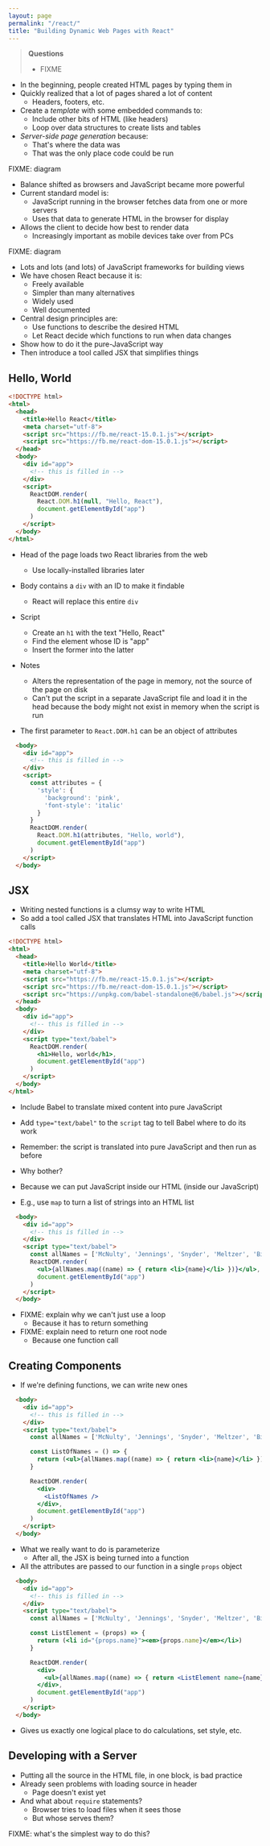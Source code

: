 ```yaml
---
layout: page
permalink: "/react/"
title: "Building Dynamic Web Pages with React"
---
```


> **Questions**
>
> - FIXME

- In the beginning, people created HTML pages by typing them in
- Quickly realized that a lot of pages shared a lot of content
  - Headers, footers, etc.
- Create a _template_ with some embedded commands to:
  - Include other bits of HTML (like headers)
  - Loop over data structures to create lists and tables
- _Server-side page generation_ because:
  - That's where the data was
  - That was the only place code could be run

FIXME: diagram

- Balance shifted as browsers and JavaScript became more powerful
- Current standard model is:
  - JavaScript running in the browser fetches data from one or more servers
  - Uses that data to generate HTML in the browser for display
- Allows the client to decide how best to render data
  - Increasingly important as mobile devices take over from PCs

FIXME: diagram

- Lots and lots (and lots) of JavaScript frameworks for building views
- We have chosen React because it is:
  - Freely available
  - Simpler than many alternatives
  - Widely used
  - Well documented
- Central design principles are:
  - Use functions to describe the desired HTML
  - Let React decide which functions to run when data changes
- Show how to do it the pure-JavaScript way
- Then introduce a tool called JSX that simplifies things

## Hello, World

<!-- @src/react/hello-react.html -->
```html
<!DOCTYPE html>
<html>
  <head>
    <title>Hello React</title>
    <meta charset="utf-8">
    <script src="https://fb.me/react-15.0.1.js"></script>
    <script src="https://fb.me/react-dom-15.0.1.js"></script>
  </head>
  <body>
    <div id="app">
      <!-- this is filled in -->
    </div>
    <script>
      ReactDOM.render(
        React.DOM.h1(null, "Hello, React"),
        document.getElementById("app")
      )
    </script>
  </body>
</html>
```

- Head of the page loads two React libraries from the web
  - Use locally-installed libraries later
- Body contains a `div` with an ID to make it findable
  - React will replace this entire `div`
- Script
  - Create an `h1` with the text "Hello, React"
  - Find the element whose ID is "app"
  - Insert the former into the latter
- Notes
  - Alters the representation of the page in memory, not the source of the page on disk
  - Can't put the script in a separate JavaScript file and load it in the head
    because the body might not exist in memory when the script is run

- The first parameter to `React.DOM.h1` can be an object of attributes

<!-- @src/react/stylish.html -->
```html
  <body>
    <div id="app">
      <!-- this is filled in -->
    </div>
    <script>
      const attributes = {
        'style': {
          'background': 'pink',
          'font-style': 'italic'
        }
      }
      ReactDOM.render(
        React.DOM.h1(attributes, "Hello, world"),
        document.getElementById("app")
      )
    </script>
  </body>
```

## JSX

- Writing nested functions is a clumsy way to write HTML
- So add a tool called JSX that translates HTML into JavaScript function calls

<!-- @src/react/hello-jsx.html -->
```html
<!DOCTYPE html>
<html>
  <head>
    <title>Hello World</title>
    <meta charset="utf-8">
    <script src="https://fb.me/react-15.0.1.js"></script>
    <script src="https://fb.me/react-dom-15.0.1.js"></script>
    <script src="https://unpkg.com/babel-standalone@6/babel.js"></script>
  </head>
  <body>
    <div id="app">
      <!-- this is filled in -->
    </div>
    <script type="text/babel">
      ReactDOM.render(
        <h1>Hello, world</h1>,
        document.getElementById("app")
      )
    </script>
  </body>
</html>
```

- Include Babel to translate mixed content into pure JavaScript
- Add `type="text/babel"` to the `script` tag to tell Babel where to do its work
- Remember: the script is translated into pure JavaScript and then run as before

- Why bother?
- Because we can put JavaScript inside our HTML (inside our JavaScript)
- E.g., use `map` to turn a list of strings into an HTML list

<!-- @src/react/jsx-list.html -->
```html
  <body>
    <div id="app">
      <!-- this is filled in -->
    </div>
    <script type="text/babel">
      const allNames = ['McNulty', 'Jennings', 'Snyder', 'Meltzer', 'Bilas', 'Lichterman']
      ReactDOM.render(
        <ul>{allNames.map((name) => { return <li>{name}</li> })}</ul>,
        document.getElementById("app")
      )
    </script>
  </body>
```

- FIXME: explain why we can't just use a loop
  - Because it has to return something
- FIXME: explain need to return one root node
  - Because one function call

## Creating Components

- If we're defining functions, we can write new ones

<!-- @src/react/create-components.html -->
```html
  <body>
    <div id="app">
      <!-- this is filled in -->
    </div>
    <script type="text/babel">
      const allNames = ['McNulty', 'Jennings', 'Snyder', 'Meltzer', 'Bilas', 'Lichterman']

      const ListOfNames = () => {
        return (<ul>{allNames.map((name) => { return <li>{name}</li> })}</ul>)
      }

      ReactDOM.render(
        <div>
          <ListOfNames />
        </div>,
        document.getElementById("app")
      )
    </script>
  </body>
```

- What we really want to do is parameterize
  - After all, the JSX is being turned into a function
- All the attributes are passed to our function in a single `props` object

<!-- @src/react/pass-parameters.html -->
```html
  <body>
    <div id="app">
      <!-- this is filled in -->
    </div>
    <script type="text/babel">
      const allNames = ['McNulty', 'Jennings', 'Snyder', 'Meltzer', 'Bilas', 'Lichterman']

      const ListElement = (props) => {
        return (<li id="{props.name}"><em>{props.name}</em></li>)
      }

      ReactDOM.render(
        <div>
          <ul>{allNames.map((name) => { return <ListElement name={name} /> })}</ul>
        </div>,
        document.getElementById("app")
      )
    </script>
  </body>
```

- Gives us exactly one logical place to do calculations, set style, etc.

## Developing with a Server

- Putting all the source in the HTML file, in one block, is bad practice
- Already seen problems with loading source in header
  - Page doesn't exist yet
- And what about `require` statements?
  - Browser tries to load files when it sees those
  - But whose serves them?

FIXME: what's the simplest way to do this?
